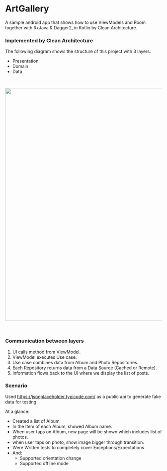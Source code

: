 # ArtGallery
A sample android app that shows how to use ViewModels and Room together with RxJava & Dagger2, in Kotlin by Clean Architecture.

### Implemented by Clean Architecture
The following diagram shows the structure of this project with 3 layers:
- Presentation
- Domain
- Data

<br>
<p align="center">
  <img src="https://github.com/ZahraHeydari/ArtGallery/blob/master/diagram.png" width="750"/>
</p>
<br>

### Communication between layers

1. UI calls method from ViewModel.
2. ViewModel executes Use case.
3. Use case combines data from Album and Photo Repositories.
4. Each Repository returns data from a Data Source (Cached or Remote).
5. Information flows back to the UI where we display the list of posts.



### Scenario
Used https://jsonplaceholder.typicode.com/ as a public api to generate fake data for testing

At a glance:

- Created a list of Album
- In the Item of each Album, showed Album name.
- When user taps on Album, new page will be shown which includes list of photos.
- when user taps on photo, show image bigger through transition.
- Were Written tests to completely cover Exceptions/Expectations
- And: 
    - Supported orientation change
    - Supported offline mode